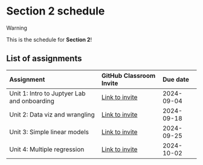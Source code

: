 # Section 2 schedule

> [!WARNING]  
> This is the schedule for **Section 2**!

## List of assignments

| **Assignment** | **GitHub Classroom Invite** | **Due date** |
|:--- |:--- |:--- |
| Unit 1: Intro to Juptyer Lab and onboarding | [Link to invite](https://classroom.github.com/a/DiZ22EwH) | 2024-09-04 |
| Unit 2: Data viz and wrangling | [Link to invite](https://classroom.github.com/a/_JGXvDi-) | 2024-09-18 |
| Unit 3: Simple linear models | [Link to invite](https://classroom.github.com/a/EGR1tP1x) | 2024-09-25 |
| Unit 4: Multiple regression | [Link to invite](https://classroom.github.com/a/ibxbbapI) | 2024-10-02 |
<!-- start of comment
| Unit 5: Logistic regression | [Link to invite](https://classroom.github.com/a/psdk0fEo) | 2024-06-07 |
| Unit 6: Scikit-Learn API | [Link to invite](https://classroom.github.com/a/l9uYoyRL) | 2024-06-14 |
| Unit 7: Virtual sampling | [Link to invite](https://classroom.github.com/a/AuL6F9ei) | 2024-06-21 |
| Unit 8: Bootstrap sampling and confidence intervals | [Link to invite](https://classroom.github.com/a/vOXNrqpF) | 2024-06-28 |
| Unit 9: Hypothesis testing | [Link to invite](https://classroom.github.com/a/-tFaiR53) | 2024-07-12 |
| Unit 10: Inference for regression | [Link to invite](https://classroom.github.com/a/CtoR5reg) | 2024-07-19 | 
| Unit 11: Decision trees | [Link to invite](https://classroom.github.com/a/5fc0cHlJ) | 2024-07-26 |
| Unit 12: Non-linear models | [Link to invite](https://classroom.github.com/a/NwFwYuKk) | 2024-08-02 |
| Unit 13: Evaluating model performance| [Link to invite](https://classroom.github.com/a/XrLKD54T) | 2023-08-07 |
end of comment -->
